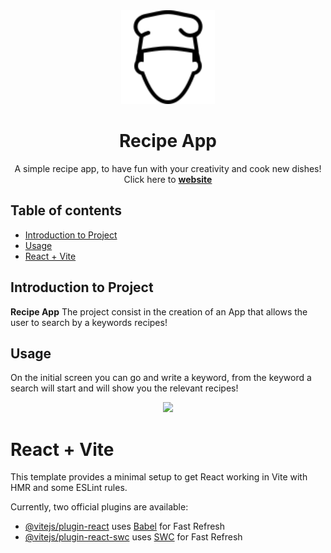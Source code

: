 <div align="center"><img src="./img/icons8-chef-100.png" width="150px"></div>
<h1 align="center">Recipe App</h1>
<p align="center">A simple recipe app, to have fun with your creativity and cook new dishes!
<br>
Click here to <a href="https://samuelefrni-recipe-app.netlify.app/"><strong>website</strong></a>
</p>

## Table of contents

- [Introduction to Project](#introduction-to-project)
- [Usage](#usage)
- [React + Vite](#React-+-Vite)

## Introduction to Project

**Recipe App** The project consist in the creation of an App that allows the user to search by a keywords recipes!

## Usage

On the initial screen you can go and write a keyword, from the keyword a search will start and will show you the relevant recipes!

<div align="center"><img src="./img/Usage-mobile.gif"></div>

# React + Vite

This template provides a minimal setup to get React working in Vite with HMR and some ESLint rules.

Currently, two official plugins are available:

- [@vitejs/plugin-react](https://github.com/vitejs/vite-plugin-react/blob/main/packages/plugin-react/README.md) uses [Babel](https://babeljs.io/) for Fast Refresh
- [@vitejs/plugin-react-swc](https://github.com/vitejs/vite-plugin-react-swc) uses [SWC](https://swc.rs/) for Fast Refresh
